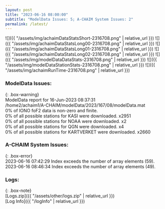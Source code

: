 ```yaml
---
layout: post
title: "2023-06-16 08:00:00"
subtitle: "ModelData Issues: 5; A-CHAIM System Issues: 2"
permalink: /latest/
---
```


![]({{ "/assets/img/achaimDataStatsShort-2316708.png" | relative_url }})
![]({{ "/assets/img/achaimDataStatsLong00-2316708.png" | relative_url }})
![]({{ "/assets/img/achaimDataStatsLong01-2316708.png" | relative_url }})
![]({{ "/assets/img/achaimDataStatsLong02-2316708.png" | relative_url }})
![]({{ "/assets/img/modelDataDataStats-2316708.png" | relative_url }})
![]({{ "/assets/img/modelDataStationStats-2316708.png" | relative_url }})
![]({{ "/assets/img/achaimRunTime-2316708.png" | relative_url }})


### ModelData Issues:  
  
{: .box-warning}  
 ModelData report for 16-Jun-2023 08:37:31   
 /home2/achaim1/A-CHAIM/modelData/2023/167/08/modelData.mat   
 0% of IONO foF2 data is non-zero and finite.   
 0% of all possible stations for KASI were downloaded. x2951   
 0% of all possible stations for NOAA were downloaded. x2   
 0% of all possible stations for QGN were downloaded. x4   
 0% of all possible stations for KARTVERKET were downloaded. x2660   
  
### A-CHAIM System Issues:  
  
{: .box-error}  
2023-06-16 07:42:29 Index exceeds the number of array elements (59).  
2023-06-16 08:46:34 Index exceeds the number of array elements (49).  

### Logs:  
  
{: .box-note}  
[Logs.zip]({{ "/assets/other/logs.zip" | relative_url }})  
[Log Info]({{ "/logInfo" | relative_url }})  
